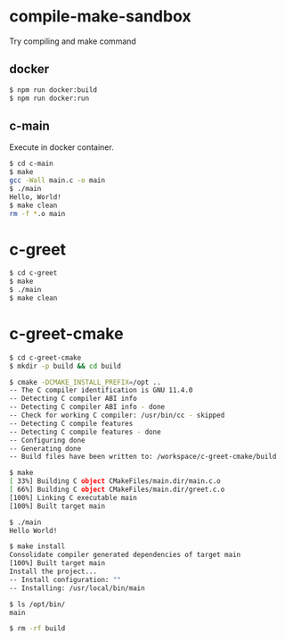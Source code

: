 # compile-make-sandbox
Try compiling and make command


## docker
```bash
$ npm run docker:build
$ npm run docker:run
```


## c-main
Execute in docker container.

```bash
$ cd c-main
$ make
gcc -Wall main.c -o main
$ ./main
Hello, World!
$ make clean
rm -f *.o main
```


# c-greet
```bash
$ cd c-greet
$ make
$ ./main
$ make clean
```

# c-greet-cmake
```bash
$ cd c-greet-cmake
$ mkdir -p build && cd build

$ cmake -DCMAKE_INSTALL_PREFIX=/opt ..
-- The C compiler identification is GNU 11.4.0
-- Detecting C compiler ABI info
-- Detecting C compiler ABI info - done
-- Check for working C compiler: /usr/bin/cc - skipped
-- Detecting C compile features
-- Detecting C compile features - done
-- Configuring done
-- Generating done
-- Build files have been written to: /workspace/c-greet-cmake/build

$ make
[ 33%] Building C object CMakeFiles/main.dir/main.c.o
[ 66%] Building C object CMakeFiles/main.dir/greet.c.o
[100%] Linking C executable main
[100%] Built target main

$ ./main
Hello World!

$ make install
Consolidate compiler generated dependencies of target main
[100%] Built target main
Install the project...
-- Install configuration: ""
-- Installing: /usr/local/bin/main

$ ls /opt/bin/
main

$ rm -rf build
```
